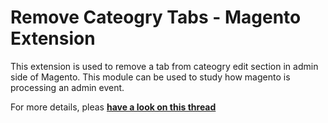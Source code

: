 # Remove Cateogry Tabs - Magento Extension

This extension is used to remove a tab from cateogry edit section in admin side of Magento. This module can be used to study how magento is processing an admin event.

For more details, pleas **[have a look on this thread](http://magento.stackexchange.com/questions/63913/remove-the-category-product-from-category-edit/63920#63920)**
